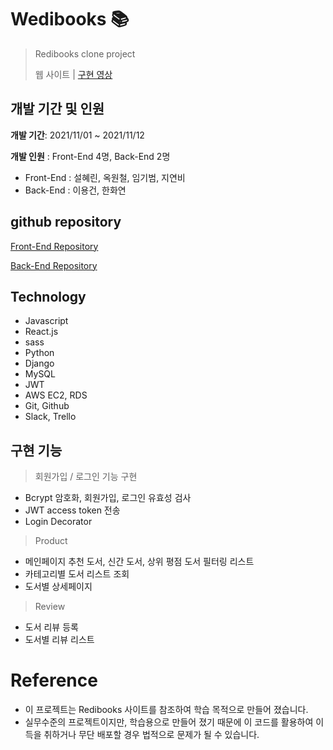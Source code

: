 # Wedibooks 📚
>Redibooks clone project
>
>웹 사이트 | [구현 영상](https://mybox.naver.com/#/video/viewer/3472460813477180968:1445772/%7B%22parentKey%22%3A%22c21pbGV5b25uaXwzNDcyMzU2NDAwNzYyNjg1NzAwfER8MA%22%7D)   

## 개발 기간 및 인원
**개발 기간**: 2021/11/01 ~ 2021/11/12

**개발 인원** : Front-End 4명, Back-End 2명
* Front-End : 설혜린, 옥원철, 임기범, 지연비
* Back-End : 이용건, 한화연

## github repository
[Front-End Repository](https://github.com/wecode-bootcamp-korea/26-1st-Wedibooks-frontend.git)

[Back-End Repository](https://github.com/wecode-bootcamp-korea/26-1st-Wedibooks-backend.git)

## Technology
- Javascript
- React.js
- sass
- Python
- Django
- MySQL
- JWT
- AWS EC2, RDS
- Git, Github
- Slack, Trello

## 구현 기능
> 회원가입 / 로그인 기능 구현
- Bcrypt 암호화, 회원가입, 로그인 유효성 검사
- JWT access token 전송
- Login Decorator

> Product
- 메인페이지 추천 도서, 신간 도서, 상위 평점 도서 필터링 리스트
- 카테고리별 도서 리스트 조회
- 도서별 상세페이지

> Review
- 도서 리뷰 등록
- 도서별 리뷰 리스트 

# Reference
- 이 프로젝트는 Redibooks 사이트를 참조하여 학습 목적으로 만들어 졌습니다.
- 실무수준의 프로젝트이지만, 학습용으로 만들어 졌기 때문에 이 코드를 활용하여 이득을 취하거나 무단 배포할 경우 법적으로 문제가 될 수 있습니다.
